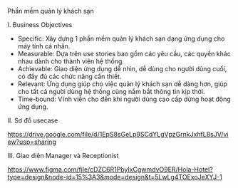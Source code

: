 Phần mềm quản lý khách sạn 

I. Business Objectives 
- Specific: Xây dựng 1 phần mềm quản lý khách sạn dạng ứng dụng cho máy tính cá nhân.
- Measurable: Dựa trên use stories bao gồm các yêu cầu, các quyền khác nhau dành cho thành viên hệ thống.
- Achievable: Giao diện ứng dụng dễ nhìn, dễ dùng cho người dùng cuối, có đầy đủ các chức năng cần thiết.
- Relevant: Ứng dụng giúp cho việc quản lý khách sạn dễ dàng hơn, giúp cho tất cả người dùng hệ thống cùng nắm bắt thông tin kịp thời.
- Time-bound: Vĩnh viễn cho đến khi người dùng cao cấp dừng hoạt động ứng dụng.
  
II. Sơ đồ usecase 

https://drive.google.com/file/d/1EpS8sGeLp9SCdYLgVpzGrnkJxhfL8sJV/view?usp=sharing

III. Giao diện Manager và Receptionist

https://www.figma.com/file/cDZC6R1PbyIxCgwmdvO9ER/Hola-Hotel?type=design&node-id=15%3A3&mode=design&t=5LwLg4TOExoJeXYJ-1
